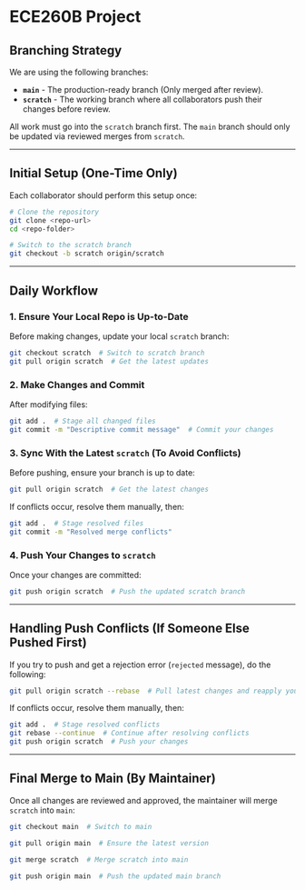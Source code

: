 # ECE260B Project

## **Branching Strategy**
We are using the following branches:
- **`main`** - The production-ready branch (Only merged after review).
- **`scratch`** - The working branch where all collaborators push their changes before review.

All work must go into the `scratch` branch first. The `main` branch should only be updated via reviewed merges from `scratch`.

---

## **Initial Setup (One-Time Only)**
Each collaborator should perform this setup once:
```sh
# Clone the repository
git clone <repo-url>
cd <repo-folder>

# Switch to the scratch branch
git checkout -b scratch origin/scratch
```

---

## **Daily Workflow**

### **1. Ensure Your Local Repo is Up-to-Date**
Before making changes, update your local `scratch` branch:
```sh
git checkout scratch  # Switch to scratch branch
git pull origin scratch  # Get the latest updates
```

### **2. Make Changes and Commit**
After modifying files:
```sh
git add .  # Stage all changed files
git commit -m "Descriptive commit message"  # Commit your changes
```

### **3. Sync With the Latest `scratch` (To Avoid Conflicts)**
Before pushing, ensure your branch is up to date:
```sh
git pull origin scratch  # Get the latest changes
```
If conflicts occur, resolve them manually, then:
```sh
git add .  # Stage resolved files
git commit -m "Resolved merge conflicts"
```

### **4. Push Your Changes to `scratch`**
Once your changes are committed:
```sh
git push origin scratch  # Push the updated scratch branch
```

---

## **Handling Push Conflicts (If Someone Else Pushed First)**
If you try to push and get a rejection error (`rejected` message), do the following:
```sh
git pull origin scratch --rebase  # Pull latest changes and reapply your commits
```
If conflicts occur, resolve them manually, then:
```sh
git add .  # Stage resolved conflicts
git rebase --continue  # Continue after resolving conflicts
git push origin scratch  # Push your changes
```

---

## **Final Merge to Main (By Maintainer)**
Once all changes are reviewed and approved, the maintainer will merge `scratch` into `main`:
```sh
git checkout main  # Switch to main

git pull origin main  # Ensure the latest version

git merge scratch  # Merge scratch into main

git push origin main  # Push the updated main branch
```



